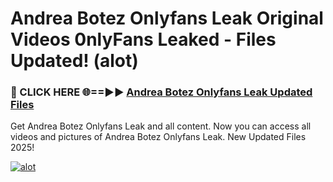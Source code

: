 # Andrea Botez Onlyfans Leak Original Videos 0nlyFans Leaked - Files Updated! (alot)

<h3>🔴 CLICK HERE 🌐==►► <a href="https://tinyurl.com/4seja8ks" rel="nofollow">Andrea Botez Onlyfans Leak Updated Files</a></h3>

Get Andrea Botez Onlyfans Leak and all content. Now you can access all videos and pictures of Andrea Botez Onlyfans Leak. New Updated Files 2025!

[![alot](https://i.imgur.com/EWjZXRe.gif)](https://tinyurl.com/4seja8ks)
